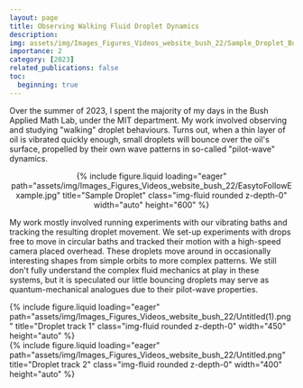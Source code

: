 ```yaml
---
layout: page
title: Observing Walking Fluid Droplet Dynamics
description:
img: assets/img/Images_Figures_Videos_website_bush_22/Sample_Droplet_Bounce.png
importance: 2
category: [2023]
related_publications: false
toc:
  beginning: true
---
```


Over the summer of 2023, I spent the majority of my days in the Bush Applied Math Lab, under the MIT department. My work involved observing and studying "walking" droplet behaviours. Turns out, when a thin layer of oil is vibrated quickly enough, small droplets will bounce over the oil's surface, propelled by their own wave patterns in so-called "pilot-wave" dynamics. 

<div style="text-align: center;">
  {% include figure.liquid loading="eager" path="assets/img/Images_Figures_Videos_website_bush_22/EasytoFollowExample.jpg" title="Sample Droplet" class="img-fluid rounded z-depth-0" width="auto" height="600" %}
</div>

<p>My work mostly involved running experiments with our vibrating baths and tracking the resulting droplet movement. We set-up experiments with drops free to move in circular baths and tracked their motion with a high-speed camera placed overhead. These droplets move around in occasionally interesting shapes from simple orbits to more complex patterns. We still don't fully understand the complex fluid mechanics at play in these systems, but it is speculated our little bouncing droplets may serve as quantum-mechanical analogues due to their pilot-wave properties. 

<div class="row">
    <div class="col-sm mt-2 mt-md-0">
        {% include figure.liquid loading="eager" path="assets/img/Images_Figures_Videos_website_bush_22/Untitled(1).png" title="Droplet track 1" class="img-fluid rounded z-depth-0" width="450" height="auto" %}
    </div>
    <div class="col-sm mt-2 mt-md-0">
        {% include figure.liquid loading="eager" path="assets/img/Images_Figures_Videos_website_bush_22/Untitled.png" title="Droplet track 2" class="img-fluid rounded z-depth-0" width="400" height="auto" %}
    </div>
</div>

